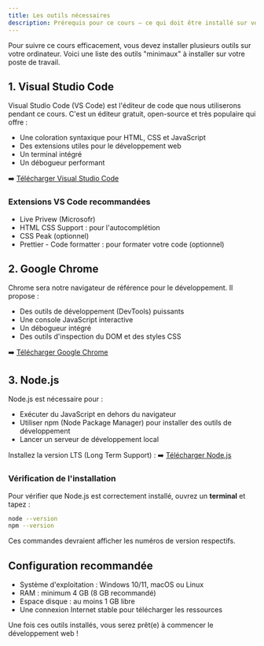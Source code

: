 ```yaml
---
title: Les outils nécessaires
description: Prérequis pour ce cours – ce qui doit être installé sur vote poste de travail avant de commencer le cours.
---
```


Pour suivre ce cours efficacement, vous devez installer plusieurs outils sur votre ordinateur.
Voici une liste des outils "minimaux" à installer sur votre poste de travail.

## 1. Visual Studio Code

Visual Studio Code (VS Code) est l'éditeur de code que nous utiliserons pendant ce cours. C'est un éditeur gratuit, open-source et très populaire qui offre :

- Une coloration syntaxique pour HTML, CSS et JavaScript
- Des extensions utiles pour le développement web
- Un terminal intégré
- Un débogueur performant

➡️ [Télécharger Visual Studio Code](https://code.visualstudio.com/)

### Extensions VS Code recommandées

- Live Privew (Microsofr)
- HTML CSS Support : pour l'autocomplétion
- CSS Peak (optionnel)
- Prettier - Code formatter : pour formater votre code (optionnel)

## 2. Google Chrome

Chrome sera notre navigateur de référence pour le développement. Il propose :

- Des outils de développement (DevTools) puissants
- Une console JavaScript interactive
- Un débogueur intégré
- Des outils d'inspection du DOM et des styles CSS

➡️ [Télécharger Google Chrome](https://www.google.com/chrome/)

## 3. Node.js

Node.js est nécessaire pour :

- Exécuter du JavaScript en dehors du navigateur
- Utiliser npm (Node Package Manager) pour installer des outils de développement
- Lancer un serveur de développement local

Installez la version LTS (Long Term Support) :
➡️ [Télécharger Node.js](https://nodejs.org/)

### Vérification de l'installation

Pour vérifier que Node.js est correctement installé, ouvrez un **terminal** et tapez :

```bash
node --version
npm --version
```

Ces commandes devraient afficher les numéros de version respectifs.

## Configuration recommandée

- Système d'exploitation : Windows 10/11, macOS ou Linux
- RAM : minimum 4 GB (8 GB recommandé)
- Espace disque : au moins 1 GB libre
- Une connexion Internet stable pour télécharger les ressources

Une fois ces outils installés, vous serez prêt(e) à commencer le développement web !

